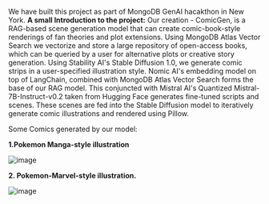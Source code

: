 We have built this project as part of MongoDB GenAI hacakthon in New York. 
**A small Introduction to the project:**
Our creation - ComicGen, is a RAG-based scene generation model that can create comic-book-style renderings of fan theories and plot extensions. Using MongoDB Atlas Vector Search we vectorize and store a large repository of open-access books, which can be queried by a user for alternative plots or creative story generation. Using Stability AI's Stable Diffusion 1.0, we generate comic strips in a user-specified illustration style. Nomic AI's embedding model on top of LangChain, combined with MongoDB Atlas Vector Search forms the base of our RAG model. This conjuncted with Mistral AI's Quantized Mistral-7B-Instruct-v0.2 taken from Hugging Face generates fine-tuned scripts and scenes. These scenes are fed into the Stable Diffusion model to iteratively generate comic illustrations and rendered using Pillow.

Some Comics generated by our model:

**1.Pokemon Manga-style illustration**

![image](https://github.com/yashwanth-alapati/comic-gen/assets/145064639/22ba2be3-9b53-4c4b-8c8c-2b5146d0a4f0)

**2. Pokemon-Marvel-style illustration.**

![image](https://github.com/yashwanth-alapati/comic-gen/assets/145064639/f09e5274-f975-4770-9b37-a3cca488e8e9)
